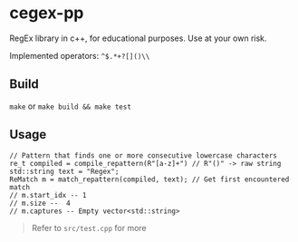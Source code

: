 # cegex-pp

RegEx library in c++, for educational purposes. Use at your own risk.

Implemented operators: `^$.*+?[]()\\`

## Build
```make```
or
```make build && make test```

## Usage
```
// Pattern that finds one or more consecutive lowercase characters
re_t compiled = compile_repattern(R"[a-z]+") // R"()" -> raw string
std::string text = "Regex";
ReMatch m = match_repattern(compiled, text); // Get first encountered match
// m.start_idx -- 1
// m.size --  4
// m.captures -- Empty vector<std::string>
```
> Refer to `src/test.cpp` for more